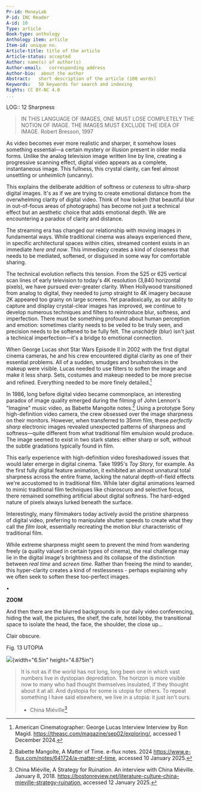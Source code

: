 ```yaml
---
Pr-id: MoneyLab
P-id: INC Reader
A-id: 10
Type: article
Book-type: anthology
Anthology item: article
Item-id: unique no.
Article-title: title of the article
Article-status: accepted
Author: name(s) of author(s)
Author-email:   corresponding address
Author-bio:  about the author
Abstract:   short description of the article (100 words)
Keywords:   50 keywords for search and indexing
Rights: CC BY-NC 4.0
...
```



LOG:: 12 Sharpness

> IN THIS LANGUAGE OF IMAGES, ONE MUST LOSE COMPLETELY THE NOTION OF
> IMAGE. THE IMAGES MUST EXCLUDE THE IDEA OF IMAGE. Robert Bresson, 1997

As video becomes ever more realistic and sharper, it somehow loses
something essential—a certain mystery or illusion present in older media
forms. Unlike the analog television image written line by line, creating
a progressive scanning effect, digital video appears as a complete,
instantaneous image. This fullness, this crystal clarity, can feel
almost unsettling or *unheimlich* (uncanny).

This explains the deliberate addition of softness or *cuteness* to
ultra-sharp digital images. It's as if we are trying to create emotional
distance from the overwhelming clarity of digital video. Think of how
bokeh (that beautiful blur in out-of-focus areas of photographs) has
become not just a technical effect but an aesthetic choice that adds
emotional depth. We are encountering a paradox of clarity and distance.

The streaming era has changed our relationship with moving images in
fundamental ways. While traditional cinema was always experienced
*there*, in specific architectural spaces within cities, streamed
content exists in an immediate *here and now*. This immediacy creates a
kind of closeness that needs to be mediated, softened, or disguised in
some way for comfortable sharing.

The technical evolution reflects this tension. From the 525 or 625
vertical scan lines of early television to today's 4K resolution (3,840
horizontal pixels), we have pursued ever-greater clarity. When Hollywood
transitioned from analog to digital, they needed to jump straight to 4K
imagery because 2K appeared too grainy on large screens. Yet
paradoxically, as our ability to capture and display crystal-clear
images has improved, we continue to develop numerous techniques and
filters to reintroduce blur, softness, and imperfection. There must be
something profound about human perception and emotion: sometimes clarity
needs to be veiled to be truly seen, and precision needs to be softened
to be fully felt. The *unschärfe* (blur) isn't just a technical
imperfection—it's a bridge to emotional connection.

When George Lucas shot Star Wars Episode II in 2002 with the first
digital cinema cameras, he and his crew encountered digital clarity as
one of their essential problems. All of a sudden, smudges and
brushstrokes in the makeup were visible. Lucas needed to use filters to
soften the image and make it less sharp. Sets, costumes and makeup
needed to be more precise and refined. Everything needed to be more
finely detailed.[^17_Treske_Ch13_1]

In 1986, long before digital video became commonplace, an interesting
paradox of image quality emerged during the filming of John Lennon's
"Imagine" music video, as Babette Mangolte notes.[^17_Treske_Ch13_2] Using a prototype
Sony high-definition video camera, the crew obsessed over the image
sharpness on their monitors. However, when transferred to 35mm film,
these *perfectly sharp* electronic images revealed unexpected patterns
of sharpness and softness—quite different from what traditional film
emulsion would produce. The image seemed to exist in two stark states:
either sharp or soft, without the subtle gradations typically found in
film.

This early experience with high-definition video foreshadowed issues
that would later emerge in digital cinema. Take 1995's *Toy Story*, for
example. As the first fully digital feature animation, it exhibited an
almost unnatural total sharpness across the entire frame, lacking the
natural depth-of-field effects we're accustomed to in traditional film.
While later digital animations learned to mimic traditional film
techniques like chiaroscuro and selective focus, there remained
something artificial about digital softness. The hard-edged nature of
pixels always lurked beneath the surface.

Interestingly, many filmmakers today actively avoid the pristine
sharpness of digital video, preferring to manipulate shutter speeds to
create what they call the *film look*, essentially recreating the motion
blur characteristic of traditional film.

While extreme sharpness might seem to prevent the mind from wandering
freely (a quality valued in certain types of cinema), the real challenge
may lie in the digital image's brightness and its collapse of the
distinction between *real time* and *screen time*. Rather than freeing
the mind to wander, this hyper-clarity creates a kind of restlessness -
perhaps explaining why we often seek to soften these too-perfect images.

•

**ZOOM**

And then there are the blurred backgrounds in our daily video
conferencing, hiding the wall, the pictures, the shelf, the cafe, hotel
lobby, the transitional space to isolate the head, the face, the
shoulder, the close up…

Clair obscure.

Fig. 13 UTOPIA

![](media/image1.jpeg){width="6.5in" height="4.875in"}

> It is not as if the world has not long, long been one in which vast
> numbers live in dystopian depredation. The horizon is more visible now
> to many who had thought themselves insulated, if they thought about it
> at all. And dystopia for some is utopia for others. To repeat
> something I have said elsewhere, we live in a utopia: it just isn’t
> ours.
>
> - China Miéville[^17_Treske_Ch13_3]

[^17_Treske_Ch13_1]: American Cinematographer: George Lucas Interview Interview by Ron
    Magid. https://theasc.com/magazine/sep02/exploring/, accessed 1
    December 2024.

[^17_Treske_Ch13_2]: Babette Mangolte, A Matter of Time. e-flux notes. 2024
    https://www.e-flux.com/notes/641724/a-matter-of-time, accessed 10
    January 2025.

[^17_Treske_Ch13_3]: China Miéville, A Strategy for Ruination. An interview with China
    Miéville. January 8, 2018.
    https://bostonreview.net/literature-culture-china-mieville-strategy-ruination,
    accessed 12 January 2025.

